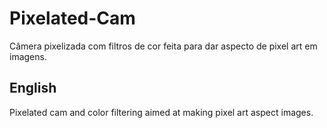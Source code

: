 # Pixelated-Cam
Câmera pixelizada com filtros de cor feita para dar aspecto de pixel art em imagens.
## English
Pixelated cam and color filtering aimed at making pixel art aspect images.
